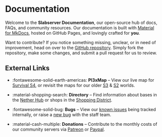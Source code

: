 # Documentation

Welcome to the **Slabserver Documentation**, our open-source hub of docs, FAQs, and community resources. Our documentation is built with [Material for MkDocs](https://squidfunk.github.io/mkdocs-material/), hosted on GitHub Pages, and lovingly crafted for **you**.

Want to contribute? If you notice something missing, unclear, or in need of improvement, head on over to the [GitHub repository](https://github.com/Slabserver/slabserver.github.io/). Simply fork the repository, make some changes, and submit a pull request for us to review.

## External Links

<div class="grid cards" markdown>

- :fontawesome-solid-earth-americas: __Pl3xMap__ – View our live map for [Survival S4](https://map.slabserver.org), or revisit the maps for our older [S3](https://s3map.slabserver.org/) & [S2](https://s2map.slabserver.org/) worlds.

- :material-shopping-search: **Directory** – Find information about bases in the [Nether Hub](https://slabserver.org/hub) or shops in the [Shopping District](https://slabserver.org/shops).

- :fontawesome-solid-bug: __Bugs__ – View our [known issues](https://github.com/Slabserver/Slabserver-Bugs/issues) being tracked internally, or raise a [new bug](https://github.com/Slabserver/Slabserver-Bugs/issues/new?assignees=&labels=Bug&projects=&template=bug_report.yml) with the staff team.

- :material-cash-multiple: **Donations** – Contribute to the monthly costs of our community servers via [Patreon](https://slabserver.org/patreon) or [Paypal](https://slabserver.org/paypal).

</div>